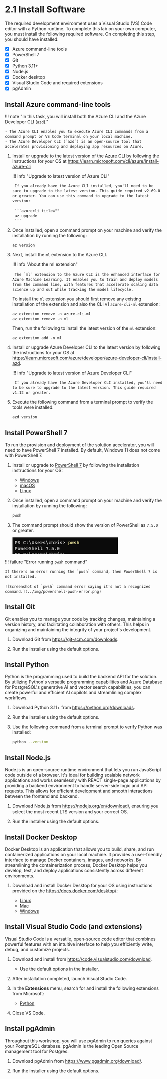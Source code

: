 # 2.1 Install Software

The required development environment uses a Visual Studio (VS) Code editor with a Python runtime. To complete this lab on your own computer, you must install the following required software. On completing this step, you should have installed:

- [X] Azure command-line tools
- [X] PowerShell 7
- [X] Git
- [X] Python 3.11+
- [X] Node.js
- [X] Docker desktop
- [X] Visual Studio Code and required extensions
- [X] pgAdmin

## Install Azure command-line tools

!!! note "In this task, you will install both the Azure CLI and the Azure Developer CLI (`azd`)."

    - The Azure CLI enables you to execute Azure CLI commands from a command prompt or VS Code terminal on your local machine.
    - The Azure Developer CLI (`azd`) is an open-source tool that accelerates provisioning and deploying app resources on Azure.

1. Install or upgrade to the latest version of the [Azure CLI](https://docs.microsoft.com/cli/azure/?view=azure-cli-latest) by following the instructions for your OS at <https://learn.microsoft.com/cli/azure/install-azure-cli>

    !!! info "Upgrade to latest version of Azure CLI"

        If you already have the Azure CLI installed, you'll need to be sure to upgrade to the latest version. This guide required v2.69.0 or greater. You can use this command to upgrade to the latest version:

        ```azurecli title=""
        az upgrade
        ```

2. Once installed, open a command prompt on your machine and verify the installation by running the following:

    ```azurecli title=""
    az version
    ```

3. Next, install the `ml` extension to the Azure CLI.

    !!! info "About the ml extension"

        The `ml` extension to the Azure CLI is the enhanced interface for Azure Machine Learning. It enables you to train and deploy models from the command line, with features that accelerate scaling data science up and out while tracking the model lifecycle.

    To install the `ml` extension you should first remove any existing installation of the extension and also the CLI v1 `azure-cli-ml` extension:

    ```azurecli title=""
    az extension remove -n azure-cli-ml
    az extension remove -n ml
    ```

    Then, run the following to install the latest version of the `ml` extension:

    ```azurecli title=""
    az extension add -n ml
    ```

4. Install or upgrade Azure Developer CLI to the latest version by following the instructions for your OS at <https://learn.microsoft.com/azure/developer/azure-developer-cli/install-azd>.

    !!! info "Upgrade to latest version of Azure Developer CLI"

        If you already have the Azure Developer CLI installed, you'll need to be sure to upgrade to the latest version. This guide required v1.12 or greater.

5. Execute the following command from a terminal prompt to verify the tools were installed:

    ```bash title=""
    azd version
    ```

## Install PowerShell 7

To run the provision and deployment of the solution accelerator, you will need to have PowerShell 7 installed. By default, Windows 11 does not come with PowerShell 7.

1. Install or upgrade to [PowerShell 7](https://learn.microsoft.com/powershell/scripting/install/installing-powershell?view=powershell-7.5) by following the installation instructions for your OS:

    - [Windows](https://learn.microsoft.com/powershell/scripting/install/installing-powershell-on-windows?view=powershell-7.5)
    - [macOS](https://learn.microsoft.com/powershell/scripting/install/installing-powershell-on-macos?view=powershell-7.5)
    - [Linux](https://learn.microsoft.com/powershell/scripting/install/installing-powershell-on-linux?view=powershell-7.5)

2. Once installed, open a command prompt on your machine and verify the installation by running the following:

    ```bash title=""
    pwsh
    ```

3. The command prompt should show the version of PowerShell as `7.5.0` or greater.

    ![Screenshot of the command prompt showing the results of the 'pwsh' command.](../img/powershell-verify-installation.png)

!!! failure "Error running `pwsh` command"

    If there's an error running the `pwsh` command, then PowerShell 7 is not installed.

    ![Screenshot of `pwsh` command error saying it's not a recognized command.](../img/powershell-pwsh-error.png)

## Install Git

Git enables you to manage your code by tracking changes, maintaining a version history, and facilitating collaboration with others. This helps in organizing and maintaining the integrity of your project's development.

1. Download Git from <https://git-scm.com/downloads>.

2. Run the installer using the default options.

## Install Python

Python is the programming used to build the backend API for the solution. By utilizing Python's versatile programming capabilities and Azure Database for PostgreSQL's generative AI and vector search capabilities, you can create powerful and efficient AI copilots and streamlining complex workflows.

1. Download Python 3.11+ from <https://python.org/downloads>.

2. Run the installer using the default options.

3. Use the following command from a terminal prompt to verify Python was installed:

    ```bash title=""
    python --version
    ```

## Install Node.js

Node.js is an open-source runtime environment that lets you run JavaScript code outside of a browser. It's ideal for building scalable network applications and works seamlessly with REACT single-page applications by providing a backend environment to handle server-side logic and API requests. This allows for efficient development and smooth interactions between the frontend and backend.

1. Download Node.js from <https://nodejs.org/en/download/>, ensuring you select the most recent LTS version and your correct OS.

2. Run the installer using the default options.

## Install Docker Desktop

Docker Desktop is an application that allows you to build, share, and run containerized applications on your local machine. It provides a user-friendly interface to manage Docker containers, images, and networks. By streamlining the containerization process, Docker Desktop helps you develop, test, and deploy applications consistently across different environments.

1. Download and install Docker Desktop for your OS using instructions provided on the <https://docs.docker.com/desktop/>:

    - [Linux](https://docs.docker.com/desktop/setup/install/linux/)
    - [Mac](https://docs.docker.com/desktop/setup/install/mac-install/)
    - [Windows](https://docs.docker.com/desktop/setup/install/windows-install/)

## Install Visual Studio Code (and extensions)

Visual Studio Code is a versatile, open-source code editor that combines powerful features with an intuitive interface to help you efficiently write, debug, and customize projects.

1. Download and install from <https://code.visualstudio.com/download>.

    - Use the default options in the installer.

2. After installation completed, launch Visual Studio Code.

3. In the **Extensions** menu, search for and install the following extensions from Microsoft:

    - [Python](https://marketplace.visualstudio.com/items?itemName=ms-python.python)

4. Close VS Code.

## Install pgAdmin

Throughout this workshop, you will use pgAdmin to run queries against your PostgreSQL database. pgAdmin is the leading Open Source management tool for Postgres.

1. Download pgAdmin from <https://www.pgadmin.org/download/>.

2. Run the installer using the default options.
